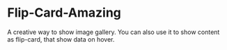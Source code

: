 # Flip-Card-Amazing
A creative way to show image gallery. You can also use it to show content as flip-card, that show data on hover.
